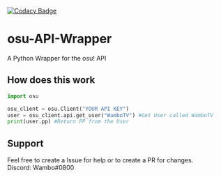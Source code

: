 [![Codacy Badge](https://api.codacy.com/project/badge/Grade/3bd53f2c97bd428597d662db4edf6af0)](https://www.codacy.com/app/byWambo/osu-API-Wrapper?utm_source=github.com&amp;utm_medium=referral&amp;utm_content=byWambo/osu-API-Wrapper&amp;utm_campaign=Badge_Grade)
# osu-API-Wrapper
A Python Wrapper for the osu! API


## How does this work
```python
import osu

osu_client = osu.Client("YOUR API KEY")
user = osu_client.api.get_user("WamboTV") #Get User called WamboTV
print(user.pp) #Return PP from the User
```

## Support
Feel free to create a Issue for help or to create a PR for changes.\
Discord: Wambo#0800
